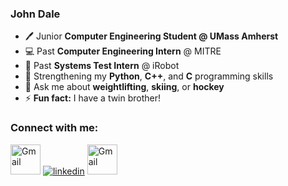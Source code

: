 ### John Dale
- :pen: Junior __Computer Engineering Student @ UMass Amherst__
-  💻 Past __Computer Engineering Intern__ @ MITRE
-  :robot: Past __Systems Test Intern__ @ iRobot 
- 🌱 Strengthening my __Python__, __C++__, and __C__ programming skills
- :runner: Ask me about __weightlifting__, __skiing__, or __hockey__ 
- ⚡ __Fun fact:__ I have a twin brother!

### Connect with me:
[<img height="48" width="48" alt="Gmail" src="https://mailmeteor.com/logos/assets/SVG/Gmail_Logo.svg"/>][gmail]
[![linkedin](https://skillicons.dev/icons?i=linkedin)](https://skillicons.dev)
[<img height="48" width="48" alt="Gmail" src="https://www.svgrepo.com/download/267862/portfolio.svg"/>][website]

[linkedin]: https://www.linkedin.com/in/johndale02
[gmail]: mailto:johnkdale02@gmail.com
[website]: https://johndale02.github.io/

